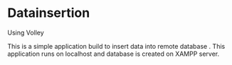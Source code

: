 # Datainsertion
Using Volley

This is a simple application build to insert data into remote database . 
This application runs on localhost and database is created on XAMPP server. 
